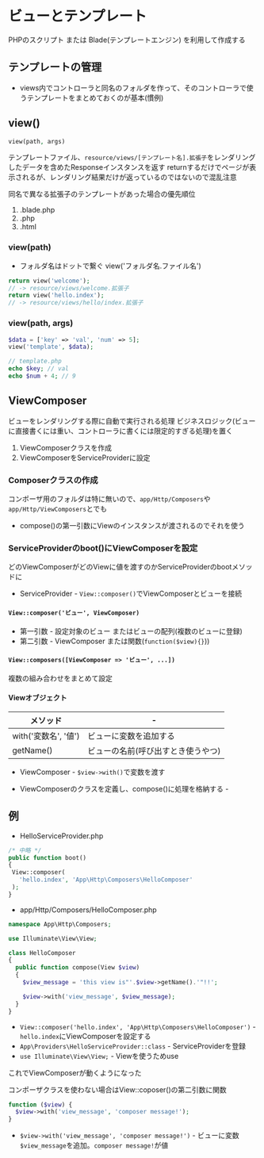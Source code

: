 # ビューとテンプレート

PHPのスクリプト または Blade(テンプレートエンジン) を利用して作成する

## テンプレートの管理
* views内でコントローラと同名のフォルダを作って、そのコントローラで使うテンプレートをまとめておくのが基本(慣例)

## view()

```php
view(path, args)
```

テンプレートファイル、`resource/views/[テンプレート名].拡張子`をレンダリングしたデータを含めたResponseインスタンスを返す
returnするだけでページが表示されるが、レンダリング結果だけが返っているのではないので混乱注意

同名で異なる拡張子のテンプレートがあった場合の優先順位
1. .blade.php
2. .php
3. .html

### view(path)
* フォルダ名はドットで繋ぐ view('フォルダ名.ファイル名')

```php
return view('welcome');
// -> resource/views/welcome.拡張子
return view('hello.index');
// -> resource/views/hello/index.拡張子
```

### view(path, args)

```php
$data = ['key' => 'val', 'num' => 5];
view('template', $data);
```
```php
// template.php
echo $key; // val
echo $num + 4; // 9
```

## ViewComposer
ビューをレンダリングする際に自動で実行される処理
ビジネスロジック(ビューに直接書くには重い、コントローラに書くには限定的すぎる処理)を置く

1. ViewComposerクラスを作成
2. ViewComposerをServiceProviderに設定

### Composerクラスの作成

コンポーザ用のフォルダは特に無いので、`app/Http/Composers`や`app/Http/ViewComposers`とでも
* compose()の第一引数にViewのインスタンスが渡されるのでそれを使う

### ServiceProviderのboot()にViewComposerを設定

どのViewComposerがどのViewに値を渡すのかServiceProviderのbootメソッドに

* ServiceProvider
\- `View::composer()`でViewComposerとビューを接続

#### `View::composer('ビュー', ViewComposer)`

* 第一引数
\- 設定対象のビュー またはビューの配列(複数のビューに登録)
* 第二引数
\- ViewComposer または関数(`function($view){}`))

#### `View::composers([ViewComposer => 'ビュー', ...])`
複数の組み合わせをまとめて設定

#### Viewオブジェクト

| メソッド             | - |
| -------------------- | - |
| with('変数名', '値') | ビューに変数を追加する |
| getName()            | ビューの名前(呼び出すとき使うやつ) |

* ViewComposer
\- `$view->with()`で変数を渡す

* ViewComposerのクラスを定義し、compose()に処理を格納する
\- 
## 例

* HelloServiceProvider.php
```php
/* 中略 */
public function boot()
{
 View::composer(
   'hello.index', 'App\Http\Composers\HelloComposer'
 );
}
```
* app/Http/Composers/HelloComposer.php
```php
namespace App\Http\Composers;

use Illuminate\View\View;

class HelloComposer
{
  public function compose(View $view)
  {
    $view_message = 'this view is"'.$view->getName().'"!!';

    $view->with('view_message', $view_message);
  }
}
```

* `View::composer('hello.index', 'App\Http\Composers\HelloComposer')`
\- `hello.index`にViewComposerを設定する
* `App\Providers\HelloServiceProvider::class`
\- ServiceProviderを登録
* `use Illuminate\View\View;`
\- Viewを使うためuse

これでViewComposerが動くようになった

コンポーザクラスを使わない場合はView::coposer()の第二引数に関数
```php
function ($view) {
  $view->with('view_message', 'composer message!');
}
```
* `$view->with('view_message', 'composer message!')`
\- ビューに変数`$view_message`を追加。`composer message!`が値